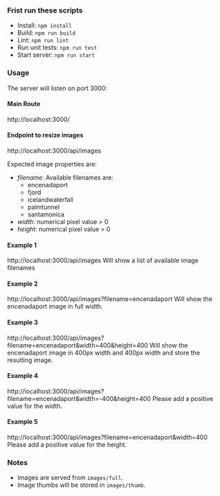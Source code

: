 ### Frist run these scripts
- Install: ```npm install```
- Build: ```npm run build```
- Lint: ```npm run lint```
- Run unit tests: ```npm run test```
- Start server: ```npm run start```

### Usage
The server will listen on port 3000:

#### Main Route
http://localhost:3000/

#### Endpoint to resize images
http://localhost:3000/api/images

Expected image properties are:
- _filename_: Available filenames are:
  - encenadaport
  - fjord
  - icelandwaterfall
  - palmtunnel
  - santamonica
- _width_: numerical pixel value > 0
- _height_: numerical pixel value > 0

#### Example 1
http://localhost:3000/api/images
Will show a list of available image filenames

#### Example 2
http://localhost:3000/api/images?filename=encenadaport
Will show the encenadaport image in full width.

#### Example 3
http://localhost:3000/api/images?filename=encenadaport&width=400&height=400
Will show the encenadaport image in 400px width and 400px width  and store the resulting image.

#### Example 4
http://localhost:3000/api/images?filename=encenadaport&width=-400&height=400
Please add a positive value for the width.

#### Example 5
http://localhost:3000/api/images?filename=encenadaport&width=400
Please add a positive value for the height.

### Notes
- Images are served from `images/full`.
- Image thumbs will be stored in `images/thumb`.
